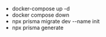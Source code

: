 - docker-compose up -d
- docker compose down
- npx prisma migrate dev --name init
- npx prisma generate

